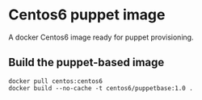 Centos6 puppet image
==============


A docker Centos6 image ready for puppet provisioning.


## Build the puppet-based image

    docker pull centos:centos6
    docker build --no-cache -t centos6/puppetbase:1.0 .

